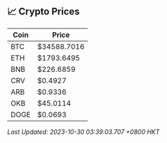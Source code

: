 ## 📈 Crypto Prices

| Coin | Price |
| ---- | ----- |
| BTC | $34588.7016 |
| ETH | $1793.6495 |
| BNB | $226.6859 |
| CRV | $0.4927 |
| ARB | $0.9336 |
| OKB | $45.0114 |
| DOGE | $0.0693 |

_Last Updated: 2023-10-30 03:39:03.707 +0800 HKT_